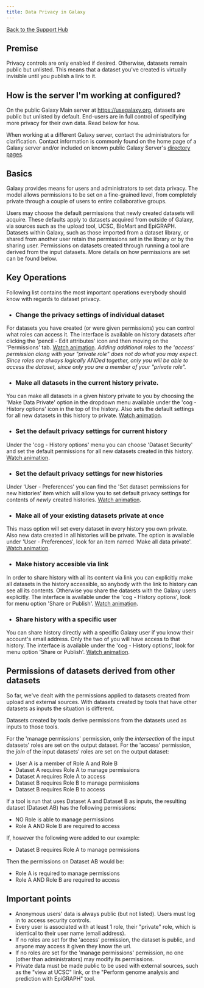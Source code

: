 ```yaml
---
title: Data Privacy in Galaxy
---
```


[Back to the Support Hub](/support/)

## Premise

<div class="alert alert-info" role="alert">
Privacy controls are only enabled if desired. Otherwise, datasets remain public but unlisted. This means that a dataset you've created is virtually invisible until you publish a link to it.
</div>

## How is the server I'm working at configured?

On the public Galaxy Main server at https://usegalaxy.org, datasets are public but unlisted by default. End-users are in full control of specifying more privacy for their own data. Read below for how.

When working at a different Galaxy server, contact the administrators for clarification. Contact information is commonly found on the home page of a Galaxy server and/or included on known public Galaxy Server's [directory pages](/use/).

## Basics

Galaxy provides means for users and administrators to set data privacy. The model allows permissions to be set on a fine-grained level, from completely private through a couple of users to entire collaborative groups.

Users may choose the default permissions that newly created datasets will acquire.  These defaults apply to datasets acquired from outside of Galaxy, via sources such as the upload tool, UCSC, BioMart and EpiGRAPH.  Datasets within Galaxy, such as those imported from a dataset library, or shared from another user retain the permissions set in the library or by the sharing user.  Permissions on datasets created through running a tool are derived from the input datasets.  More details on how permissions are set can be found below.

## Key Operations
Following list contains the most important operations everybody should know with regards to dataset privacy.

* ### Change the privacy settings of individual dataset
For datasets you have created (or were given permissions) you can control what roles can access it. The interface is available on history datasets after clicking the 'pencil - Edit attributes' icon and then moving on the 'Permissions' tab. [Watch animation](/src/learn/privacy-features/set-perm.gif).
*Adding additional roles to the 'access' permission along with your "private role" does not do what you may expect.  Since roles are always logically ANDed together, only you will be able to access the dataset, since only you are a member of your "private role".*

* ### Make all datasets in the current history private.
You can make all datasets in a given history private to you by choosing the 'Make Data Private' option in the dropdown menu available under the 'cog - History options' icon in the top of the history. Also sets the default settings for all new datasets in this history to private. [Watch animation](/src/learn/privacy-features/this-hist-priv-perm.gif).

* ### Set the default privacy settings for current history
Under the 'cog - History options' menu you can choose 'Dataset Security' and set the default permissions for all new datasets created in this history. [Watch animation](/src/learn/privacy-features/current-hist-perm.gif).

* ### Set the default privacy settings for new histories
Under 'User - Preferences' you can find the 'Set dataset permissions for new histories' item which will allow you to set default privacy settings for contents of _newly_ created histories. [Watch animation](/src/learn/privacy-features/new-hist-perm.gif).

* ### Make all of your existing datasets private at once
This mass option will set every dataset in every history you own private. Also new data created in all histories will be private. The option is available under 'User - Preferences', look for an item named 'Make all data private'. [Watch animation](/src/learn/privacy-features/all-priv-perm.gif).

* ### Make history accesible via link
In order to share history with all its content via link you can explicitly make all datasets in the history accessible, so anybody with the link to history can see all its contents. Otherwise you share the datasets with the Galaxy users explicitly. The interface is available under the 'cog - History options', look for menu option 'Share or Publish'. [Watch animation](/src/learn/privacy-features/make-access-perm.gif).

* ### Share history with a specific user
You can share history directly with a specific Galaxy user if you know their account's email address. Only the two of you will have access to that history. The interface is available under the 'cog - History options', look for menu option 'Share or Publish'. [Watch animation](/src/learn/privacy-features/share-user.gif).

## Permissions of datasets derived from other datasets

So far, we've dealt with the permissions applied to datasets created from upload and external sources. With datasets created by tools that have other datasets as inputs the situation is different.

<div class="alert alert-info" role="alert">
Datasets created by tools derive permissions from the datasets used as inputs to those tools.
</div>

For the 'manage permissions' permission, only the *intersection* of the input datasets' roles are set on the output dataset.  For the 'access' permission, the *join* of the input datasets' roles are set on the output dataset:

* User A is a member of Role A and Role B
* Dataset A requires Role A to manage permissions
* Dataset A requires Role A to access
* Dataset B requires Role B to manage permissions
* Dataset B requires Role B to access

If a tool is run that uses Dataset A and Dataset B as inputs, the resulting dataset (Dataset AB) has the following permissions:

* NO Role is able to manage permissions
* Role A AND Role B are required to access

If, however the following were added to our example:

* Dataset B requires Role A to manage permissions

Then the permissions on Dataset AB would be:

* Role A is required to manage permissions
* Role A AND Role B are required to access


## Important points

* Anonymous users' data is always public (but not listed). Users must log in to access security controls.
* Every user is associated with at least 1 role, their "private" role, which is identical to their user name (email address).
* If no roles are set for the 'access' permission, the dataset is public, and anyone may access it given they know the url.
* If no roles are set for the 'manage permissions' permission, no one (other than administrators) may modify its permissions.
* Private data must be made public to be used with external sources, such as the "view at UCSC" link, or the "Perform genome analysis and prediction with EpiGRAPH" tool.
